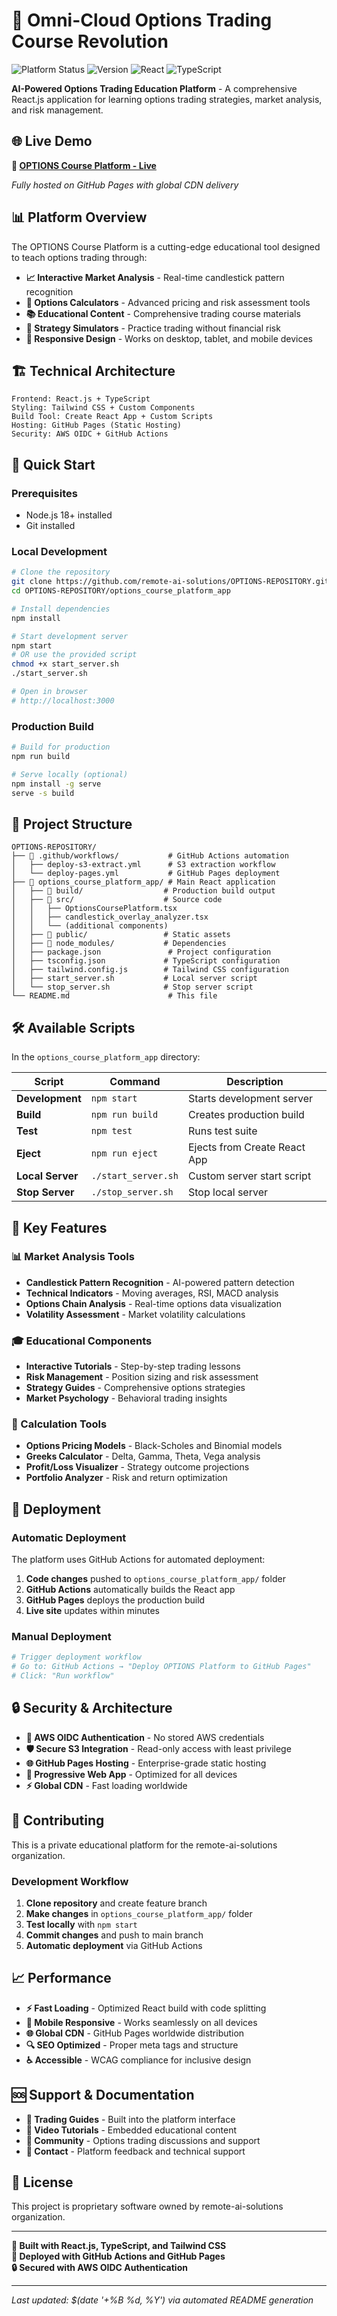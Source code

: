 # 🚀 Omni-Cloud Options Trading Course Revolution

![Platform Status](https://img.shields.io/badge/Status-Live-brightgreen)
![Version](https://img.shields.io/badge/Version-1.0.0-blue)
![React](https://img.shields.io/badge/React-18+-61DAFB?logo=react)
![TypeScript](https://img.shields.io/badge/TypeScript-Latest-3178C6?logo=typescript)

**AI-Powered Options Trading Education Platform** - A comprehensive React.js application for learning options trading strategies, market analysis, and risk management.

## 🌐 Live Demo

**🔗 [OPTIONS Course Platform - Live](https://remote-ai-solutions.github.io/OPTIONS-REPOSITORY)**

*Fully hosted on GitHub Pages with global CDN delivery*

## 📊 Platform Overview

The OPTIONS Course Platform is a cutting-edge educational tool designed to teach options trading through:

- **📈 Interactive Market Analysis** - Real-time candlestick pattern recognition
- **🧮 Options Calculators** - Advanced pricing and risk assessment tools  
- **📚 Educational Content** - Comprehensive trading course materials
- **🎯 Strategy Simulators** - Practice trading without financial risk
- **📱 Responsive Design** - Works on desktop, tablet, and mobile devices

## 🏗️ Technical Architecture

```
Frontend: React.js + TypeScript
Styling: Tailwind CSS + Custom Components
Build Tool: Create React App + Custom Scripts
Hosting: GitHub Pages (Static Hosting)
Security: AWS OIDC + GitHub Actions
```

## 🚀 Quick Start

### Prerequisites
- Node.js 18+ installed
- Git installed

### Local Development
```bash
# Clone the repository
git clone https://github.com/remote-ai-solutions/OPTIONS-REPOSITORY.git
cd OPTIONS-REPOSITORY/options_course_platform_app

# Install dependencies
npm install

# Start development server
npm start
# OR use the provided script
chmod +x start_server.sh
./start_server.sh

# Open in browser
# http://localhost:3000
```

### Production Build
```bash
# Build for production
npm run build

# Serve locally (optional)
npm install -g serve
serve -s build
```

## 📁 Project Structure

```
OPTIONS-REPOSITORY/
├── 📂 .github/workflows/           # GitHub Actions automation
│   ├── deploy-s3-extract.yml      # S3 extraction workflow  
│   └── deploy-pages.yml           # GitHub Pages deployment
├── 📂 options_course_platform_app/ # Main React application
│   ├── 📂 build/                  # Production build output
│   ├── 📂 src/                    # Source code
│   │   ├── OptionsCoursePlatform.tsx
│   │   ├── candlestick_overlay_analyzer.tsx
│   │   └── (additional components)
│   ├── 📂 public/                 # Static assets
│   ├── 📂 node_modules/           # Dependencies
│   ├── package.json               # Project configuration
│   ├── tsconfig.json             # TypeScript configuration
│   ├── tailwind.config.js        # Tailwind CSS configuration
│   ├── start_server.sh           # Local server script
│   └── stop_server.sh            # Stop server script
└── README.md                      # This file
```

## 🛠️ Available Scripts

In the `options_course_platform_app` directory:

| Script | Command | Description |
|--------|---------|-------------|
| **Development** | `npm start` | Starts development server |
| **Build** | `npm run build` | Creates production build |
| **Test** | `npm test` | Runs test suite |
| **Eject** | `npm run eject` | Ejects from Create React App |
| **Local Server** | `./start_server.sh` | Custom server start script |
| **Stop Server** | `./stop_server.sh` | Stop local server |

## 🔧 Key Features

### 📊 Market Analysis Tools
- **Candlestick Pattern Recognition** - AI-powered pattern detection
- **Technical Indicators** - Moving averages, RSI, MACD analysis
- **Options Chain Analysis** - Real-time options data visualization
- **Volatility Assessment** - Market volatility calculations

### 🎓 Educational Components
- **Interactive Tutorials** - Step-by-step trading lessons
- **Risk Management** - Position sizing and risk assessment
- **Strategy Guides** - Comprehensive options strategies
- **Market Psychology** - Behavioral trading insights

### 🧮 Calculation Tools
- **Options Pricing Models** - Black-Scholes and Binomial models
- **Greeks Calculator** - Delta, Gamma, Theta, Vega analysis
- **Profit/Loss Visualizer** - Strategy outcome projections
- **Portfolio Analyzer** - Risk and return optimization

## 🚀 Deployment

### Automatic Deployment
The platform uses GitHub Actions for automated deployment:

1. **Code changes** pushed to `options_course_platform_app/` folder
2. **GitHub Actions** automatically builds the React app
3. **GitHub Pages** deploys the production build
4. **Live site** updates within minutes

### Manual Deployment
```bash
# Trigger deployment workflow
# Go to: GitHub Actions → "Deploy OPTIONS Platform to GitHub Pages"
# Click: "Run workflow"
```

## 🔒 Security & Architecture

- **🔐 AWS OIDC Authentication** - No stored AWS credentials
- **🛡️ Secure S3 Integration** - Read-only access with least privilege
- **🌐 GitHub Pages Hosting** - Enterprise-grade static hosting
- **📱 Progressive Web App** - Optimized for all devices
- **⚡ Global CDN** - Fast loading worldwide

## 🤝 Contributing

This is a private educational platform for the remote-ai-solutions organization. 

### Development Workflow
1. **Clone repository** and create feature branch
2. **Make changes** in `options_course_platform_app/` folder
3. **Test locally** with `npm start`
4. **Commit changes** and push to main branch
5. **Automatic deployment** via GitHub Actions

## 📈 Performance

- **⚡ Fast Loading** - Optimized React build with code splitting
- **📱 Mobile Responsive** - Works seamlessly on all devices  
- **🌐 Global CDN** - GitHub Pages worldwide distribution
- **🔍 SEO Optimized** - Proper meta tags and structure
- **♿ Accessible** - WCAG compliance for inclusive design

## 🆘 Support & Documentation

- **📖 Trading Guides** - Built into the platform interface
- **🎥 Video Tutorials** - Embedded educational content
- **💬 Community** - Options trading discussions and support
- **📧 Contact** - Platform feedback and technical support

## 📜 License

This project is proprietary software owned by remote-ai-solutions organization.

---

**🌟 Built with React.js, TypeScript, and Tailwind CSS**  
**🚀 Deployed with GitHub Actions and GitHub Pages**  
**🔒 Secured with AWS OIDC Authentication**

---

*Last updated: $(date '+%B %d, %Y') via automated README generation*
